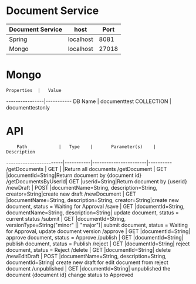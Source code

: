 # Document Service

Document Service|		host	|	Port			
----------------|---------------|--------
	Spring		|	localhost	|  8081
	Mongo		|	localhost	| 27018

# Mongo

	Properties	|	Value
----------------|-----------
DB Name | documenttest
COLLECTION | documenttestonly

# API


		Path			|	Type	|		Parameter(s)	|	Description
------------------------|-----------|-----------------------|----------
/getDocuments		|	GET		| |Return all documents
/getDocument			|	GET 	|documentId=String|Return document by {document id}
/getDocumentsByUserId|	GET 	|userid=String|Return document by {userid}
/newDraft	 			|	POST	|documentName=String, description=String, creator=String|create new draft
/newDocument			|	GET 	|documentName=String, description=String, creator=String|create new document, status = Waiting for Approval
/save					|	GET 	|documentId=String, documentName=String, description=String| update document, status = current status
/submit					|	GET 	|documentId=String, versionType=String("minor" || "major")| submit document, status = Waiting for Approval, update document version
/approve				|	GET 	|documentId=String| approve document, status = Approve
/publish				|	GET 	|documentId=String| publish document, status = Publish
/reject					|	GET 	|documentId=String| reject document, status = Reject
/delete					|	GET 	|documentId=String| delete
/newEditDraft			|	POST	|documentName=String, description=String, documentId=String| create new draft for edit document from reject document
/unpublished			| 	GET 	|documentId=String|	unpublished the document {document id} change status to Approved